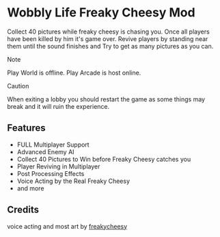 # Wobbly Life Freaky Cheesy Mod

Collect 40 pictures while freaky cheesy is chasing you. Once all players have been killed by him it's game over. Revive players by standing near them until the sound finishes and Try to get as many pictures as you can.

> [!NOTE]
> Play World is offline.
> Play Arcade is host online.

> [!CAUTION]
> When exiting a lobby you should restart the game as some things may break and it will ruin the experience.

## Features

- FULL Multiplayer Support
- Advanced Enemy AI
- Collect 40 Pictures to Win before Freaky Cheesy catches you
- Player Reviving in Multiplayer
- Post Processing Effects
- Voice Acting by the Real Freaky Cheesy
- and more

## Credits

voice acting and most art by [freakycheesy](https://github.com/freakycheesy)
